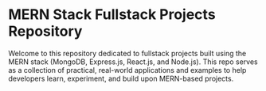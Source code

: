 # MERN Stack Fullstack Projects Repository
<p>Welcome to this repository dedicated to fullstack projects built using the MERN stack (MongoDB, Express.js, React.js, and Node.js). This repo serves as a collection of practical, real-world applications and examples to help developers learn, experiment, and build upon MERN-based projects.</p>
